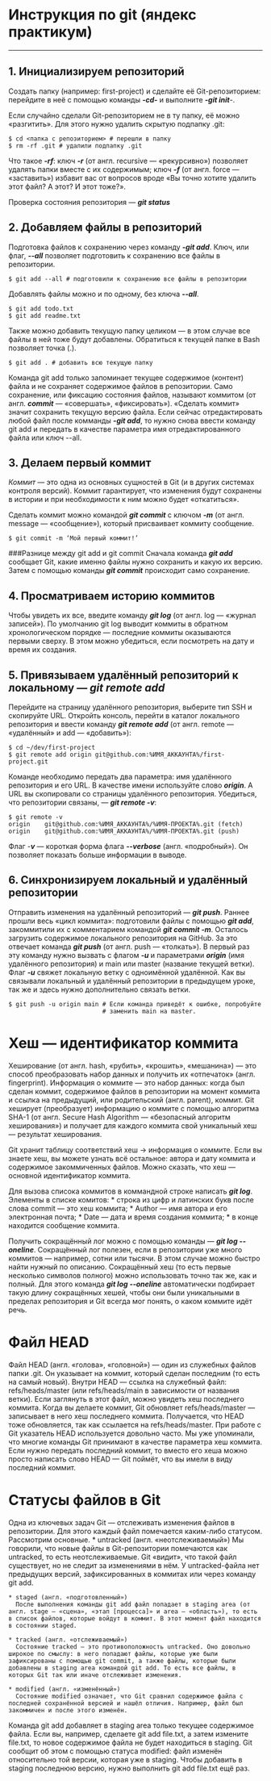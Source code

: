 # Инструкция по git (яндекс практикум)
---
## 1. Инициализируем репозиторий

Cоздать папку (например: first-project) и сделайте её Git-репозиторием: 
перейдите в неё с помощью команды ***-cd-*** и выполните ***-git init***-.

Если случайно сделали Git-репозиторием не в ту папку, её можно «разгитить». 
Для этого нужно удалить скрытую подпапку .git:
~~~
$ cd <папка с репозиторием> # перешли в папку
$ rm -rf .git # удалили подпапку .git
~~~
Что такое ***-rf***:
ключ ***-r*** (от англ. recursive — «рекурсивно») позволяет удалять папки вместе с их содержимым;
ключ ***-f*** (от англ. force — «заставить») избавит вас от вопросов вроде «Вы точно хотите удалить этот файл? А этот? И этот тоже?».

Проверка состояния репозитория — ***git status***

## 2. Добавляем файлы в репозиторий

Подготовка файлов к сохранению через команду ***-git add***.
Ключ, или флаг, ***--all*** позволяет подготовить к сохранению все файлы в репозитории.
~~~
$ git add --all # подготовили к сохранению все файлы в репозитории
~~~
Добавлять файлы можно и по одному, без ключа ***--all***.
~~~
$ git add todo.txt
$ git add readme.txt
~~~
Также можно добавить текущую папку целиком — в этом случае все файлы в ней тоже будут добавлены. Обратиться к текущей папке в Bash позволяет точка (.).
~~~
$ git add . # добавить всю текущую папку
~~~
Команда git add только запоминает текущее содержимое (контент) файла и не сохраняет содержимое файлов в репозитории. Само сохранение, 
или фиксацию состояния файлов, называют коммитом (от англ. ***commit*** — «совершать», «фиксировать»). «Сделать коммит» значит сохранить 
текущую версию файла.
Если сейчас отредактировать любой файл после комманды ***-git add***, то нужно снова ввести команду git add и передать в качестве параметра имя отредактированного файла или ключ --all.

## 3. Делаем первый коммит

_Коммит_ — это одна из основных сущностей в Git (и в других системах контроля версий). Коммит гарантирует, что изменения будут сохранены в истории и при необходимости к ним можно будет «откатиться».

Сделать коммит можно командой ***git commit*** c ключом ***-m*** (от англ. message — «сообщение»), который присваивает коммиту сообщение.
~~~
$ git commit -m ‘Мой первый коммит!’ 
~~~

###Разнице между git add и git commit
Сначала команда ***git add*** сообщает Git, какие именно файлы нужно сохранить и какую их версию. Затем с помощью команды ***git commit*** происходит само сохранение.

## 4. Просматриваем историю коммитов

Чтобы увидеть их все, введите команду ***git log*** (от англ. log — «журнал записей»).
По умолчанию git log выводит коммиты в обратном хронологическом порядке — последние коммиты оказываются первыми сверху. В этом можно убедиться, если посмотреть на дату и время их создания.

## 5. Привязываем удалённый репозиторий к локальному ***— git remote add***

Перейдите на страницу удалённого репозитория, выберите тип SSH и скопируйте URL.
Откройть консоль, перейти в каталог локального репозитория и ввести команду ***git remote add*** (от англ. remote — «удалённый» и add — «добавить»):
~~~
$ cd ~/dev/first-project
$ git remote add origin git@github.com:%ИМЯ_АККАУНТА%/first-project.git
~~~
Команде необходимо передать два параметра: имя удалённого репозитория и его URL. В качестве имени используйте слово ***origin***. А URL вы скопировали со страницы удалённого репозитория.
Убедиться, что репозитории связаны, — ***git remote -v***:
~~~
$ git remote -v
origin    git@github.com:%ИМЯ_АККАУНТА%/%ИМЯ-ПРОЕКТА%.git (fetch)
origin    git@github.com:%ИМЯ_АККАУНТА%/%ИМЯ-ПРОЕКТА%.git (push) 
~~~
Флаг -***v*** — короткая форма флага ***--verbose*** (англ. «подробный»). Он позволяет показать больше информации в выводе.

## 6. Синхронизируем локальный и удалённый репозитории

Отправить изменения на удалённый репозиторий — ***git push***.
Раннее прошли весь «цикл коммита»: подготовили файлы с помощью ***git add***, закоммитили их с комментарием командой ***git commit -m***. Осталось загрузить содержимое локального репозитория на GitHub. 
За это отвечает команда ***git push*** (от англ. push — «толкать»).
В первый раз эту команду нужно вызвать с флагом ***-u*** и параметрами ***origin*** (имя удалённого репозитория) и main или master (название текущей ветки). Флаг ***-u*** свяжет локальную ветку с одноимённой удалённой. 
Как вы связывали локальный и удалённый репозитории в предыдущем уроке, так же и здесь нужно дополнительно связать ветки.
~~~
$ git push -u origin main # Если команда приведёт к ошибке, попробуйте 
                          # заменить main на master. 
~~~

# Хеш — идентификатор коммита

Хеширование (от англ. hash, «рубить», «крошить», «мешанина») — это способ преобразовать набор данных и получить их «отпечаток» (англ. fingerprint).
Информация о коммите — это набор данных: когда был сделан коммит, содержимое файлов в репозитории на момент коммита и ссылка на предыдущий, или родительский (англ. parent), коммит.
Git хеширует (преобразует) информацию о коммите с помощью алгоритма SHA-1 (от англ. Secure Hash Algorithm — «безопасный алгоритм хеширования») и получает для каждого коммита свой уникальный хеш — результат хеширования.

Git хранит таблицу соответствий хеш → информация о коммите. Если вы знаете хеш, вы можете узнать всё остальное: автора и дату коммита и содержимое закоммиченных файлов. Можно сказать, что хеш — основной идентификатор коммита.

Для вызова списока коммитов в коммандной строке написать ***git log***.
Элементы в списке комитов:
	* строка из цифр и латинских букв после слова commit — это хеш коммита;
	* Author — имя автора и его электронная почта;
	* Date — дата и время создания коммита;
	* в конце находится сообщение коммита.

Получить сокращённый лог можно с помощью команды — ***git log --oneline***.
Сокращённый лог полезен, если в репозитории уже много коммитов — например, сотни или тысячи. В этом случае можно быстро найти нужный по описанию.
Сокращённый хеш (то есть первые несколько символов полного) можно использовать точно так же, как и полный. Для этого команда ***git log --oneline*** автоматически подбирает такую длину сокращённых хешей, чтобы они были уникальными в 
пределах репозитория и Git всегда мог понять, о каком коммите идёт речь.

# Файл HEAD

Файл HEAD (англ. «голова», «головной») — один из служебных файлов папки .git. Он указывает на коммит, который сделан последним (то есть на самый новый).
Внутри HEAD — ссылка на служебный файл: refs/heads/master (или refs/heads/main в зависимости от названия ветки). Если заглянуть в этот файл, можно увидеть хеш последнего коммита.
Когда вы делаете коммит, Git обновляет refs/heads/master — записывает в него хеш последнего коммита. Получается, что HEAD тоже обновляется, так как ссылается на refs/heads/master.
При работе с Git указатель HEAD используется довольно часто. Мы уже упоминали, что многие команды Git принимают в качестве параметра хеш коммита. Если нужно передать последний коммит, то вместо его хеша можно просто написать слово HEAD — Git поймёт, что вы имели в виду последний коммит.

# Статусы файлов в Git

Одна из ключевых задач Git — отслеживать изменения файлов в репозитории. Для этого каждый файл помечается каким-либо статусом. Рассмотрим основные.
	* untracked (англ. «неотслеживаемый»)
	  Мы говорили, что новые файлы в Git-репозитории помечаются как untracked, то есть неотслеживаемые. Git «видит», что такой файл существует, но не следит за изменениями в нём. У untracked-файла нет предыдущих версий, зафиксированных в коммитах или через команду git add.
	  
	* staged (англ. «подготовленный»)
	  После выполнения команды git add файл попадает в staging area (от англ. stage — «сцена», «этап [процесса]» и area — «область»), то есть в список файлов, которые войдут в коммит. В этот момент файл находится в состоянии staged.

	* tracked (англ. «отслеживаемый»)
	  Состояние tracked — это противоположность untracked. Оно довольно широкое по смыслу: в него попадают файлы, которые уже были зафиксированы с помощью git commit, а также файлы, которые были добавлены в staging area командой git add. То есть все файлы, в которых Git так или иначе отслеживает изменения.
	
	* modified (англ. «изменённый»)
	  Состояние modified означает, что Git сравнил содержимое файла с последней сохранённой версией и нашёл отличия. Например, файл был закоммичен и после этого изменён.
	  
Команда git add добавляет в staging area только текущее содержимое файла. Если вы, например, сделаете git add file.txt, а затем измените file.txt, то новое содержимое файла не будет находиться в staging.
Git сообщит об этом с помощью статуса modified: файл изменён относительно той версии, которая уже в staging. Чтобы добавить в staging последнюю версию, нужно выполнить git add file.txt ещё раз.	  